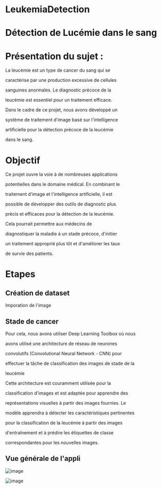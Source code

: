 # LeukemiaDetection

<a name="br1"></a> 

# Détection de Lucémie dans le sang

<a name="br2"></a> 

# Présentation du sujet :

La leucémie est un type de cancer du sang qui se

caractérise par une production excessive de cellules

sanguines anormales. Le diagnostic précoce de la

leucémie est essentiel pour un traitement efficace.

Dans le cadre de ce projet, nous avons développé un

système de traitement d'image basé sur l'intelligence

artificielle pour la détection précoce de la leucémie

dans le sang.

# Objectif

Ce projet ouvre la voie à de nombreuses applications

potentielles dans le domaine médical. En combinant le

traitement d'image et l'intelligence artificielle, il est

possible de développer des outils de diagnostic plus

précis et efficaces pour la détection de la leucémie.

Cela pourrait permettre aux médecins de

diagnostiquer la maladie à un stade précoce, d'initier

un traitement approprié plus tôt et d'améliorer les taux

de survie des patients.


<a name="br3"></a> 

# Etapes

## Création de dataset 

Imporation de l'image

## Stade de cancer

Pour cela, nous avons utiliser Deep Learning Toolbox où nous

avons utilisé une architecture de réseau de neurones

convolutifs (Convolutional Neural Network - CNN) pour

effectuer la tâche de classification des images de stade de la

leucémie

Cette architecture est couramment utilisée pour la

classification d'images et est adaptée pour apprendre des

représentations visuelles à partir des images fournies. Le

modèle apprendra à détecter les caractéristiques pertinentes

pour la classification de la leucémie à partir des images

d'entraînement et à prédire les étiquettes de classe

correspondantes pour les nouvelles images.



<a name="br7"></a> 

<a name="br8"></a> 

## Vue générale de l'appli

![image](https://github.com/juicysuii/LeukemiaDetection/assets/104457893/5644da50-6b4d-4bb2-aae3-e4842150d520)

![image](https://github.com/juicysuii/LeukemiaDetection/assets/104457893/bd100402-2c0c-4b30-936d-9aeac574f8a3)


